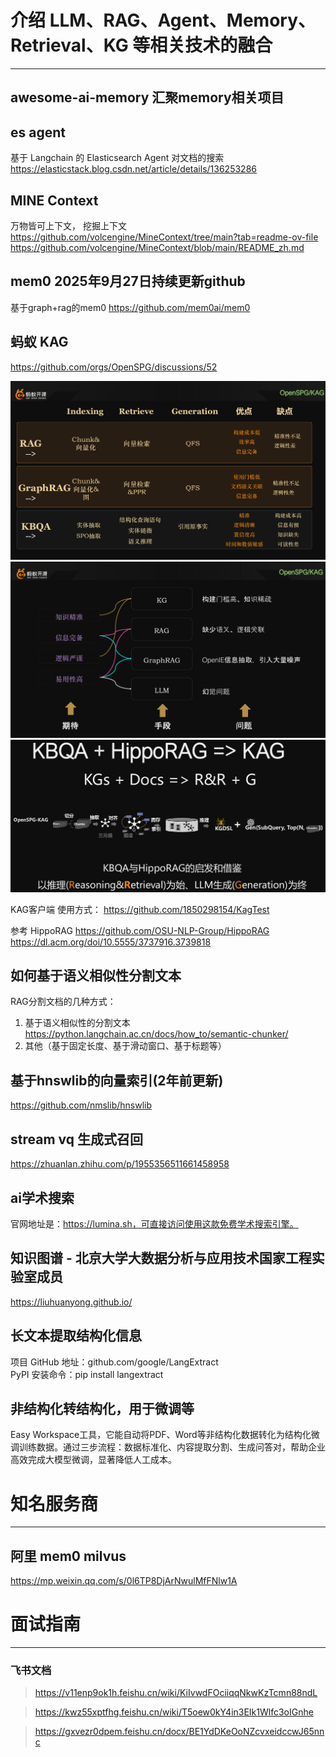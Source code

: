 
# 介绍 LLM、RAG、Agent、Memory、Retrieval、KG 等相关技术的融合

---

## awesome-ai-memory 汇聚memory相关项目


## es agent
基于 Langchain 的 Elasticsearch Agent 对文档的搜索
https://elasticstack.blog.csdn.net/article/details/136253286

## MINE Context
万物皆可上下文， 挖掘上下文
https://github.com/volcengine/MineContext/tree/main?tab=readme-ov-file
https://github.com/volcengine/MineContext/blob/main/README_zh.md


## mem0 2025年9月27日持续更新github
基于graph+rag的mem0
https://github.com/mem0ai/mem0


## 蚂蚁 KAG
https://github.com/orgs/OpenSPG/discussions/52

![alt text](zfig/readme/image.png)
![alt text](zfig/readme/image-1.png)
![alt text](zfig/readme/image-2.png)

KAG客户端 使用方式：
https://github.com/1850298154/KagTest

参考 HippoRAG
https://github.com/OSU-NLP-Group/HippoRAG
https://dl.acm.org/doi/10.5555/3737916.3739818

## 如何基于语义相似性分割文本
RAG分割文档的几种方式：
1. 基于语义相似性的分割文本
https://python.langchain.ac.cn/docs/how_to/semantic-chunker/
2. 其他（基于固定长度、基于滑动窗口、基于标题等）


## 基于hnswlib的向量索引(2年前更新)
https://github.com/nmslib/hnswlib

## stream vq 生成式召回
https://zhuanlan.zhihu.com/p/1955356511661458958

## ai学术搜索
官网地址是：https://lumina.sh，可直接访问使用这款免费学术搜索引擎。

## 知识图谱 - 北京大学大数据分析与应用技术国家工程实验室成员
https://liuhuanyong.github.io/

## 长文本提取结构化信息
项目 GitHub 地址：github.com/google/LangExtract  
PyPI 安装命令：pip install langextract


## 非结构化转结构化，用于微调等
Easy Workspace工具，它能自动将PDF、Word等非结构化数据转化为结构化微调训练数据。通过三步流程：数据标准化、内容提取分割、生成问答对，帮助企业高效完成大模型微调，显著降低人工成本。

# 知名服务商

---


## 阿里 mem0 milvus
https://mp.weixin.qq.com/s/0l6TP8DjArNwulMfFNlw1A


# 面试指南

---


### 飞书文档

> https://v11enp9ok1h.feishu.cn/wiki/KiIvwdFOciiqqNkwKzTcmn88ndL

> https://kwz55xptfhg.feishu.cn/wiki/T5oew0kY4in3EIk1Wlfc3oIGnhe

> https://gxvezr0dpem.feishu.cn/docx/BE1YdDKeOoNZcvxeidccwJ65nnc

